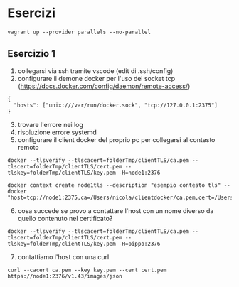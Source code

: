 # Esercizi
```
vagrant up --provider parallels --no-parallel
```

## Esercizio 1
1. collegarsi via ssh tramite vscode (edit di .ssh/config)
2. configurare il demone docker per l'uso del socket tcp (https://docs.docker.com/config/daemon/remote-access/)
```
{
  "hosts": ["unix:///var/run/docker.sock", "tcp://127.0.0.1:2375"]
}
```
3. trovare l'errore nei log
4. risoluzione errore systemd
5. configurare il client docker del proprio pc per collegarsi al contesto remoto

```
docker --tlsverify --tlscacert=folderTmp/clientTLS/ca.pem --tlscert=folderTmp/clientTLS/cert.pem --tlskey=folderTmp/clientTLS/key.pem -H=node1:2376
```

```
docker context create node1tls --description "esempio contesto tls" --docker "host=tcp://node1:2375,ca=/Users/nicola/clientdocker/ca.pem,cert=/Users/nicola/clientdocker/cert.pem,key=/Users/nicola/clientdocker/key.pem"
```
6. cosa succede se provo a contattare l'host con un nome diverso da quello contenuto nel certificato?

```
docker --tlsverify --tlscacert=folderTmp/clientTLS/ca.pem --tlscert=folderTmp/clientTLS/cert.pem --tlskey=folderTmp/clientTLS/key.pem -H=pippo:2376
```

7. contattiamo l'host con una curl

```
curl --cacert ca.pem --key key.pem --cert cert.pem https://node1:2376/v1.43/images/json
```